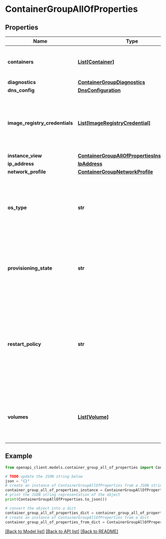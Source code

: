 # ContainerGroupAllOfProperties


## Properties

Name | Type | Description | Notes
------------ | ------------- | ------------- | -------------
**containers** | [**List[Container]**](Container.md) | The containers within the container group. | 
**diagnostics** | [**ContainerGroupDiagnostics**](ContainerGroupDiagnostics.md) |  | [optional] 
**dns_config** | [**DnsConfiguration**](DnsConfiguration.md) |  | [optional] 
**image_registry_credentials** | [**List[ImageRegistryCredential]**](ImageRegistryCredential.md) | The image registry credentials by which the container group is created from. | [optional] 
**instance_view** | [**ContainerGroupAllOfPropertiesInstanceView**](ContainerGroupAllOfPropertiesInstanceView.md) |  | [optional] 
**ip_address** | [**IpAddress**](IpAddress.md) |  | [optional] 
**network_profile** | [**ContainerGroupNetworkProfile**](ContainerGroupNetworkProfile.md) |  | [optional] 
**os_type** | **str** | The operating system type required by the containers in the container group. | 
**provisioning_state** | **str** | The provisioning state of the container group. This only appears in the response. | [optional] [readonly] 
**restart_policy** | **str** | Restart policy for all containers within the container group.  - &#x60;Always&#x60; Always restart - &#x60;OnFailure&#x60; Restart on failure - &#x60;Never&#x60; Never restart  | [optional] 
**volumes** | [**List[Volume]**](Volume.md) | The list of volumes that can be mounted by containers in this container group. | [optional] 

## Example

```python
from openapi_client.models.container_group_all_of_properties import ContainerGroupAllOfProperties

# TODO update the JSON string below
json = "{}"
# create an instance of ContainerGroupAllOfProperties from a JSON string
container_group_all_of_properties_instance = ContainerGroupAllOfProperties.from_json(json)
# print the JSON string representation of the object
print(ContainerGroupAllOfProperties.to_json())

# convert the object into a dict
container_group_all_of_properties_dict = container_group_all_of_properties_instance.to_dict()
# create an instance of ContainerGroupAllOfProperties from a dict
container_group_all_of_properties_from_dict = ContainerGroupAllOfProperties.from_dict(container_group_all_of_properties_dict)
```
[[Back to Model list]](../README.md#documentation-for-models) [[Back to API list]](../README.md#documentation-for-api-endpoints) [[Back to README]](../README.md)


